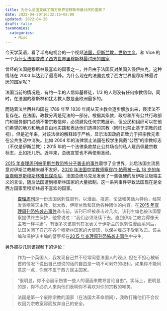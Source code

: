 ```yaml
---
title: 为什么法国变成了西方世界里穆斯林最讨厌的国家？
date: 2022-04-20T16:32:15+08:00
updated: 2022-04-20
draft: false
taxonomies:
  categories:
    - Misc
---
```


今天学英语，看了半岛电视台的一个视频[法国，伊斯兰教，世俗主义](https://www.youtube.com/watch?v=fQJUaYQN4os)，和 Vice 的一个[为什么法国变成了西方世界里穆斯林最讨厌的国家](https://www.youtube.com/watch?v=d_l0n_kc_Fc)

曾经的法国是穆斯林最喜欢的国家之一，并且由于法国反对美国入侵伊拉克，这种情绪在 2003 年达到了最高峰。为什么现在的法国变成了西方世界里穆斯林最讨厌的国家呢？

<!-- more -->

法国当前的情况是，有约一半的人信仰基督徒，1/3 的人则没有任何宗教信仰，同时，在法国的穆斯林和犹太教人数是全欧洲最多的。

而随着法兰西共和国在 1789 年至 1830 年间从天主教会逐步解放出来，亵渎法不复存在。在法国，政教分离是宪法的一部分。根据其条款，政府和所有公共行政部门和服务部门必须不带宗教信仰，必须避免任何宗教展示，但公民和组织可以在他们希望的地方和地点自由地实践和表达他们选择的宗教（同时也禁止基于宗教的歧视）。但是近年来，对该法律的解释趋于严格，显示法国政府正致力于把宗教元素在公共生活中消失。比如 2004 年的法律禁止法国在校学生佩戴“公然”的宗教标志（不仅是伊斯兰教）；2015 年的一个法律条款禁止公共场合的私人雇员佩戴宗教标志，比如托儿所。近年来，总统宣誓也不再使用圣经。

[2015 年查理周刊被伊斯兰教恐怖分子袭击的事件](https://en.wikipedia.org/wiki/Charlie_Hebdo_shooting)震惊了全世界，此后法国主流民意对伊斯兰教越来越不友好。[2020 年法国中学教师塞缪尔·帕蒂被一名 18 岁的车臣裔俄罗斯穆斯林难民谋杀后](https://en.wikipedia.org/wiki/Murder_of_Samuel_Paty)，法国总统马克龙发表了一些强硬的反伊斯兰极端主义的言论，随后法国遭到穆斯林国家的大量抵制。这一系列事件导致法国现在是全西方国家里穆斯林最不喜欢的国家。

> [查理周刊](https://en.wikipedia.org/wiki/Charlie_Hebdo)是一份法国讽刺性周刊，以漫画、报道、论战和笑话为特色，经常发表嘲笑天主教，犹太教，伊斯兰教和其他各种团体的内容。在[2015 年查理周刊恐怖袭击事件](https://en.wikipedia.org/wiki/Charlie_Hebdo_shooting)袭击前，该刊已经被袭击过几次。该刊主编也被法国警察提供终生保护，他曾说过：“我们必须继续下去，直到伊斯兰教变得像天主教一样平庸”。有很多次该周刊在发表关于伊斯兰的讽刺性漫画系列后，法国关闭了自己在各个穆斯林国家的大使馆，以保护雇员不受到攻击。该主编和保护该主编的警察都在[2015 年查理周刊恐怖袭击事件](https://en.wikipedia.org/wiki/Charlie_Hebdo_shooting)中丧生。

另外摘抄几则该视频下的评论：

> 作为一个英国人，我发现自己并不经常同意法国人的观点, 但在不担心被斩首的情况下说出自己想说的话的自由是一项不可剥夺的权利。如果你不能同意这一点，你就不属于西方民主国家。

> “很明显，你不必展示伤害一些人的漫画来教导言论自由“。实际上，更明显的是，你不必杀人来向他们表明你不喜欢对你的宗教的嘲笑。

> 法国是第一个废除宗教的国家（在法国大革命期间），我敢打赌他们不会仅仅因为宗教宽容而放弃自己的安全。
